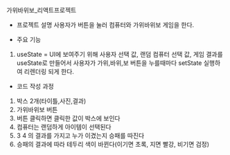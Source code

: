 가위바위보\_리액트프로젝트

- 프로젝트 설명
  사용자가 버튼을 눌러 컴퓨터와 가위바위보 게임을 한다.

- 주요 기능

1. useState = UI에 보여주기 위해 사용자 선택 값, 랜덤 컴퓨터 선택 값, 게임 결과를 useState로 만들어서
   사용자가 가위,바위,보 버튼을 누를때마다 setState 실행하여 리렌더링 되게 한다.

- 코드 작성 과정

1. 박스 2개(타이틀,사진,결과)
2. 가위바위보 버튼
3. 버튼 클릭하면 클릭한 값이 박스에 보인다
4. 컴퓨터는 랜덤하게 아이템이 선택된다
5. 3 4 의 결과를 가지고 누가 이겼는지 승패를 따진다
6. 승패의 결과에 따라 테두리 색이 바뀐다(이기면 초록, 지면 빨강, 비기면 검정)
